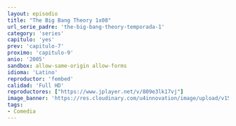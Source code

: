 ```yaml
---
layout: episodio
title: "The Big Bang Theory 1x08"
url_serie_padre: 'the-big-bang-theory-temporada-1'
category: 'series'
capitulo: 'yes'
prev: 'capitulo-7'
proximo: 'capitulo-9'
anio: '2005'
sandbox: allow-same-origin allow-forms
idioma: 'Latino'
reproductor: 'fembed'
calidad: 'Full HD'
reproductores: ["https://www.jplayer.net/v/809e3lk17vj"]
image_banner: 'https://res.cloudinary.com/u4innovation/image/upload/v1561429447/big-bang-temporada1banner-min_rlp7il.jpg'
tags:
- Comedia
---
```













